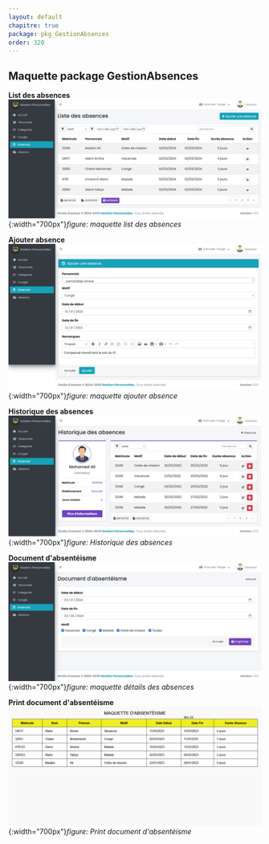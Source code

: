 ```yaml
---
layout: default
chapitre: true
package: pkg_GestionAbsences
order: 320
---
```


## Maquette package GestionAbsences


**List des absences**
![List des absences](../images/List-absences.png){:width="700px"}*figure: maquette list des absences*

<!-- new slide -->


**Ajouter absence**
![maquette ajouter absence](../images/Ajouter-absence.png){:width="700px"}*figure: maquette ajouter absence*

<!-- new slide -->

**Historique des absences**
![Historique des absences](../images/historique-absences.png){:width="700px"}*figure: Historique des absences*


<!-- new slide -->

**Document d'absentéisme**
![maquette détails des absences](../images/document-absenteisme.png){:width="700px"}*figure: maquette détails des absences*


<!-- new slide -->


**Print document d'absentéisme**
![Print document d'absentéisme](../images/print-absenteisme.png){:width="700px"}*figure: Print document d'absentéisme*
